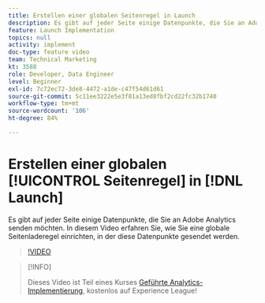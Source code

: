 ```yaml
---
title: Erstellen einer globalen Seitenregel in Launch
description: Es gibt auf jeder Seite einige Datenpunkte, die Sie an Adobe Analytics senden möchten. In diesem Video erfahren Sie, wie Sie eine globale Seitenladeregel einrichten können, in der diese Datenpunkte gesendet werden.
feature: Launch Implementation
topics: null
activity: implement
doc-type: feature video
team: Technical Marketing
kt: 3588
role: Developer, Data Engineer
level: Beginner
exl-id: 7c72ec72-3de8-4472-a1de-c47f54d61d61
source-git-commit: 5c11ee3222e5e3f81a13ed8fbf2cd22fc32b1740
workflow-type: tm+mt
source-wordcount: '106'
ht-degree: 84%

---
```


# Erstellen einer globalen [!UICONTROL Seitenregel] in [!DNL Launch]

Es gibt auf jeder Seite einige Datenpunkte, die Sie an Adobe Analytics senden möchten. In diesem Video erfahren Sie, wie Sie eine globale Seitenladeregel einrichten, in der diese Datenpunkte gesendet werden.

>[!VIDEO](https://video.tv.adobe.com/v/28769/?quality=12)

>[!INFO]
>
> Dieses Video ist Teil eines Kurses [Geführte Analytics-Implementierung](https://experienceleague.adobe.com/?recommended=Analytics-D-1-2019.1), kostenlos auf Experience League!
